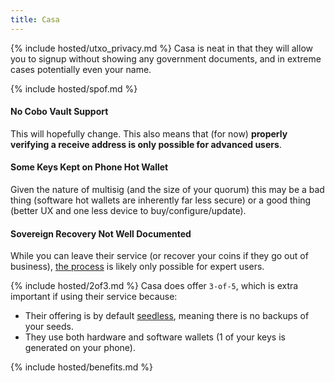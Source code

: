 ```yaml
---
title: Casa
---
```


{% include hosted/utxo_privacy.md %}
Casa is neat in that they will allow you to signup without showing any government documents, and in extreme cases potentially even your name.

{% include hosted/spof.md %}

#### No Cobo Vault Support
This will hopefully change.
This also means that (for now) **properly verifying a receive address is only possible for advanced users**.

#### Some Keys Kept on Phone Hot Wallet
Given the nature of multisig (and the size of your quorum) this may be a bad thing (software hot wallets are inherently far less secure) or a good thing (better UX and one less device to buy/configure/update).

#### Sovereign Recovery Not Well Documented
While you can leave their service (or recover your coins if they go out of business), [the process](https://walletsrecovery.org/recovery-docs/casa-recovery.html) is likely only possible for expert users.

{% include hosted/2of3.md %}
Casa does offer `3-of-5`, which is extra important if using their service because:
* Their offering is by default [seedless](https://blog.keys.casa/casa-seedless-security-model/), meaning there is no backups of your seeds.
* They use both hardware and software wallets (1 of your keys is generated on your phone).

{% include hosted/benefits.md %}
